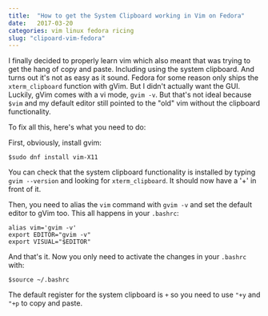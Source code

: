 ```yaml
---
title:  "How to get the System Clipboard working in Vim on Fedora"
date:   2017-03-20
categories: vim linux fedora ricing
slug: "clipoard-vim-fedora"
---
```


I finally decided to properly learn vim which also meant that was trying to get the hang of copy and paste. Including using the system clipboard. And turns out it's not as easy as it sound. Fedora for some reason only ships the `xterm_clipboard` function with gVim. But I didn't actually want the GUI. Luckily, gVim comes with a vi mode, `gvim -v`. But that's not ideal because `$vim` and my default editor still pointed to the "old" vim without the clipboard functionality.

To fix all this, here's what you need to do:

First, obviously, install gvim:

	$sudo dnf install vim-X11

You can check that the system clipboard functionality is installed by typing `gvim --version` and looking for `xterm_clipboard`. It should now have a '+' in front of it.

Then, you need to alias the `vim` command with `gvim -v` and set the default editor to gVim too. This all happens in your `.bashrc`:

	alias vim='gvim -v'
	export EDITOR="gvim -v"
	export VISUAL="$EDITOR"

And that's it. Now you only need to activate the changes in your `.bashrc` with:

	$source ~/.bashrc

The default register for the system clipboard is `+` so you need to use `"+y` and `"+p` to copy and paste.

